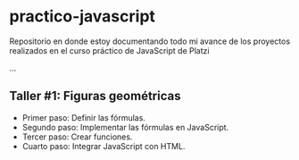 # practico-javascript
Repositorio en donde estoy documentando todo mi avance de los proyectos realizados en el curso práctico de JavaScript de Platzi

...

## Taller #1: Figuras geométricas

- Primer paso: Definir las fórmulas.
- Segundo paso: Implementar las fórmulas en JavaScript.
- Tercer paso: Crear funciones.
- Cuarto paso: Integrar JavaScript con HTML.